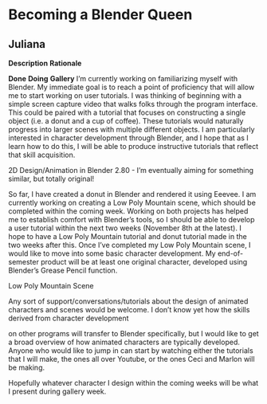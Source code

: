 


# Becoming a Blender Queen

## Juliana

**Description**
**Rationale**

**Done**
**Doing**
**Gallery**
I’m currently working on familiarizing myself with Blender. My immediate goal is to reach a point of proficiency that will allow me to start working on user tutorials. I was thinking of beginning with a simple screen capture video that walks folks through the program interface. This could be paired with a tutorial that focuses on constructing a single object (i.e. a donut and a cup of coffee). These tutorials would naturally progress into larger scenes with multiple different objects. I am particularly interested in character development through Blender, and I hope that as I learn how to do this, I will be able to produce instructive tutorials that reflect that skill acquisition.

2D Design/Animation in Blender 2.80 - I’m eventually aiming for something similar, but totally original!



So far, I have created a donut in Blender and rendered it using Eeevee. I am currently working on creating a Low Poly Mountain scene, which should be completed within the coming week. Working on both projects has helped me to establish comfort with Blender’s tools, so I should be able to develop a user tutorial within the next two weeks (November 8th at the latest). I hope to have a Low Poly Mountain tutorial and donut tutorial made in the two weeks after this. Once I’ve completed my Low Poly Mountain scene, I would like to move into some basic character development. My end-of-semester product will be at least one original character, developed using Blender’s Grease Pencil function.

Low Poly Mountain Scene

Any sort of support/conversations/tutorials about the design of animated characters and scenes would be welcome. I don’t know yet how the skills derived from character development

on other programs will transfer to Blender specifically, but I would like to get a broad overview of how animated characters are typically developed. Anyone who would like to jump in can start by watching either the tutorials that I will make, the ones all over Youtube, or the ones Ceci and Marlon will be making.

Hopefully whatever character I design within the coming weeks will be what I present during gallery week.
<!--stackedit_data:
eyJoaXN0b3J5IjpbMTQ3NTQ3MjIwNiwxNTE4ODk5MjMxXX0=
-->